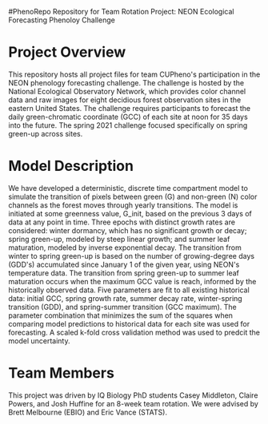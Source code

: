#PhenoRepo
Repository for Team Rotation Project: NEON Ecological Forecasting Phenoloy Challenge

# Project Overview
This repository hosts all project files for team CUPheno's participation in the NEON phenology forecasting challenge. The challenge is hosted by the National Ecological Observatory Network, which provides color channel data and raw images for eight decidious forest observation sites in the eastern United States. The challenge requires participants to forecast the daily green-chromatic coordinate (GCC) of each site at noon for 35 days into the future. The spring 2021 challenge focused specifically on spring green-up across sites. 

# Model Description
We have developed a deterministic, discrete time compartment model to simulate the transition of pixels between green (G) and non-green (N) color channels as the forest moves through yearly transitions. The model is initiated at some greenness value, G_init, based on the previous 3 days of data at any point in time. Three epochs with distinct growth rates are considered: winter dormancy, which has no significant growth or decay; spring green-up, modeled by steep linear growth; and summer leaf maturation, modeled by inverse exponential decay. The transition from winter to spring green-up is based on the number of growing-degree days (GDD's) accumulated since January 1 of the given year, using NEON's temperature data. The transition from spring green-up to summer leaf maturation occurs when the maximum GCC value is reach, informed by the historically observed data. Five parameters are fit to all existing historical data: initial GCC, spring growth rate, summer decay rate, winter-spring transition (GDD), and spring-summer transition (GCC maximum). The parameter combination that minimizes the sum of the squares when comparing model predictions to historical data for each site was used for forecasting. A scaled k-fold cross validation method was used to predcit the model uncertainty. 

# Team Members
This project was driven by IQ Biology PhD students Casey Middleton, Claire Powers, and Josh Huffine for an 8-week team rotation. We were advised by Brett Melbourne (EBIO) and Eric Vance (STATS). 
